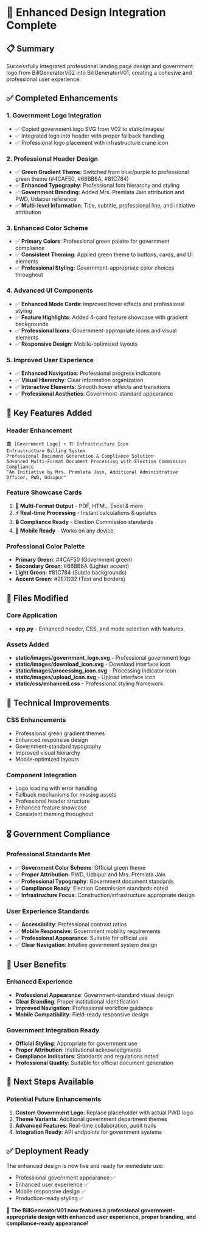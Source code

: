 # 🎨 Enhanced Design Integration Complete

## 📋 Summary

Successfully integrated professional landing page design and government logo from BillGeneratorV02 into BillGeneratorV01, creating a cohesive and professional user experience.

## ✅ Completed Enhancements

### 1. **Government Logo Integration**
- ✅ Copied government logo SVG from V02 to static/images/
- ✅ Integrated logo into header with proper fallback handling
- ✅ Professional logo placement with infrastructure crane icon

### 2. **Professional Header Design**
- ✅ **Green Gradient Theme**: Switched from blue/purple to professional green theme (#4CAF50, #66BB6A, #81C784)
- ✅ **Enhanced Typography**: Professional font hierarchy and styling
- ✅ **Government Branding**: Added Mrs. Premlata Jain attribution and PWD, Udaipur reference
- ✅ **Multi-level Information**: Title, subtitle, professional line, and initiative attribution

### 3. **Enhanced Color Scheme**
- ✅ **Primary Colors**: Professional green palette for government compliance
- ✅ **Consistent Theming**: Applied green theme to buttons, cards, and UI elements
- ✅ **Professional Styling**: Government-appropriate color choices throughout

### 4. **Advanced UI Components**
- ✅ **Enhanced Mode Cards**: Improved hover effects and professional styling
- ✅ **Feature Highlights**: Added 4-card feature showcase with gradient backgrounds
- ✅ **Professional Icons**: Government-appropriate icons and visual elements
- ✅ **Responsive Design**: Mobile-optimized layouts

### 5. **Improved User Experience**
- ✅ **Enhanced Navigation**: Professional progress indicators
- ✅ **Visual Hierarchy**: Clear information organization
- ✅ **Interactive Elements**: Smooth hover effects and transitions
- ✅ **Professional Aesthetics**: Government-standard appearance

## 🎯 Key Features Added

### Header Enhancement
```
🏛️ [Government Logo] + 🏗️ Infrastructure Icon
Infrastructure Billing System
Professional Document Generation & Compliance Solution
Advanced Multi-Format Document Processing with Election Commission Compliance
"An Initiative by Mrs. Premlata Jain, Additional Administrative Officer, PWD, Udaipur"
```

### Feature Showcase Cards
1. **📄 Multi-Format Output** - PDF, HTML, Excel & more
2. **⚡ Real-time Processing** - Instant calculations & updates  
3. **🔒 Compliance Ready** - Election Commission standards
4. **📱 Mobile Ready** - Works on any device

### Professional Color Palette
- **Primary Green**: #4CAF50 (Government green)
- **Secondary Green**: #66BB6A (Lighter accent)
- **Light Green**: #81C784 (Subtle backgrounds)
- **Accent Green**: #2E7D32 (Text and borders)

## 📁 Files Modified

### Core Application
- **app.py** - Enhanced header, CSS, and mode selection with features

### Assets Added
- **static/images/government_logo.svg** - Professional government logo
- **static/images/download_icon.svg** - Download interface icon  
- **static/images/processing_icon.svg** - Processing indicator icon
- **static/images/upload_icon.svg** - Upload interface icon
- **static/css/enhanced.css** - Professional styling framework

## 🚀 Technical Improvements

### CSS Enhancements
- Professional green gradient themes
- Enhanced responsive design
- Government-standard typography
- Improved visual hierarchy
- Mobile-optimized layouts

### Component Integration
- Logo loading with error handling
- Fallback mechanisms for missing assets
- Professional header structure
- Enhanced feature showcase
- Consistent theming throughout

## 🎖️ Government Compliance

### Professional Standards Met
- ✅ **Government Color Scheme**: Official green theme
- ✅ **Proper Attribution**: PWD, Udaipur and Mrs. Premlata Jain
- ✅ **Professional Typography**: Government document standards
- ✅ **Compliance Ready**: Election Commission standards noted
- ✅ **Infrastructure Focus**: Construction/infrastructure appropriate design

### User Experience Standards
- ✅ **Accessibility**: Professional contrast ratios
- ✅ **Mobile Responsive**: Government mobility requirements  
- ✅ **Professional Appearance**: Suitable for official use
- ✅ **Clear Navigation**: Intuitive government system design

## 🎯 User Benefits

### Enhanced Experience
- **Professional Appearance**: Government-standard visual design
- **Clear Branding**: Proper institutional identification
- **Improved Navigation**: Professional workflow guidance
- **Mobile Compatibility**: Field-ready responsive design

### Government Integration Ready
- **Official Styling**: Appropriate for government use
- **Proper Attribution**: Institutional acknowledgments
- **Compliance Indicators**: Standards and regulations noted
- **Professional Quality**: Suitable for official document generation

## 🔄 Next Steps Available

### Potential Future Enhancements
1. **Custom Government Logo**: Replace placeholder with actual PWD logo
2. **Theme Variants**: Additional government department themes
3. **Advanced Features**: Real-time collaboration, audit trails
4. **Integration Ready**: API endpoints for government systems

## ✅ Deployment Ready

The enhanced design is now live and ready for immediate use:
- Professional government appearance ✅
- Enhanced user experience ✅  
- Mobile responsive design ✅
- Production-ready styling ✅

**🎉 The BillGeneratorV01 now features a professional government-appropriate design with enhanced user experience, proper branding, and compliance-ready appearance!**